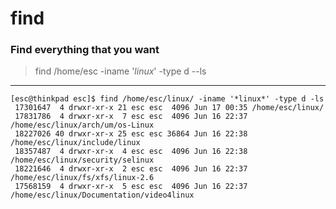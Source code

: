 # find

### Find everything that you want

> find /home/esc -iname '*linux*' -type d --ls

---

```
[esc@thinkpad esc]$ find /home/esc/linux/ -iname '*linux*' -type d -ls
 17301647  4 drwxr-xr-x 21 esc esc  4096 Jun 17 00:35 /home/esc/linux/
 17831786  4 drwxr-xr-x  7 esc esc  4096 Jun 16 22:37 /home/esc/linux/arch/um/os-Linux
 18227026 40 drwxr-xr-x 25 esc esc 36864 Jun 16 22:38 /home/esc/linux/include/linux
 18357487  4 drwxr-xr-x  4 esc esc  4096 Jun 16 22:38 /home/esc/linux/security/selinux
 18221646  4 drwxr-xr-x  2 esc esc  4096 Jun 16 22:37 /home/esc/linux/fs/xfs/linux-2.6
 17568159  4 drwxr-xr-x  5 esc esc  4096 Jun 16 22:37 /home/esc/linux/Documentation/video4linux
```
